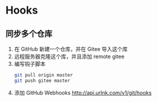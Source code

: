 # Hooks



## 同步多个仓库
1. 在 GitHub 新建一个仓库，并在 Gitee 导入这个库
2. 远程服务器克隆这个库，并且添加 remote gitee
3. 编写钩子脚本
   ```sh
   git pull origin master
   git push gitee master
   ```
4. 添加 GitHub Webhooks
    http://api.urlnk.com/v1/git/hooks
